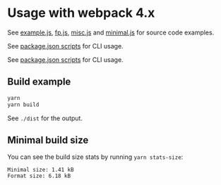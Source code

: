 # Usage with webpack 4.x

See [example.js], [fp.js], [misc.js] and [minimal.js] for source code examples.

See [package.json scripts](./package.json) for CLI usage.

See [package.json scripts] for CLI usage.

[example.js]: ./example.js
[fp.js]: ./fp.js
[misc.js]: ./misc.js
[minimal.js]: ./minimal.js
[package.json scripts]: ./package.json

## Build example

```sh
yarn
yarn build
```

See `./dist` for the output.

## Minimal build size

You can see the build size stats by running `yarn stats-size`:

```
Minimal size: 1.41 kB
Format size: 6.18 kB
```
